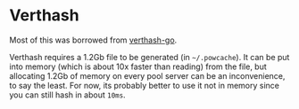 # Verthash

Most of this was borrowed from [verthash-go](https://github.com/gertjaap/verthash-go).

Verthash requires a 1.2Gb file to be generated (in `~/.powcache`).
It can be put into memory (which is about 10x faster than reading)
from the file, but allocating 1.2Gb of memory on every pool
server can be an inconvenience, to say the least. For now, its
probably better to use it not in memory since you can still hash
in about `10ms`.